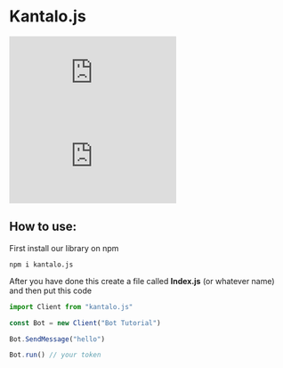 # Kantalo.js

![npm](https://img.shields.io/npm/v/kantalo.js)
![npm](https://img.shields.io/npm/dm/kantalo.js)

## How to use:

First install our library on npm

```shell
npm i kantalo.js
```

After you have done this create a file called **Index.js** (or whatever name) and then put this code

```js
import Client from "kantalo.js"

const Bot = new Client("Bot Tutorial")

Bot.SendMessage("hello")

Bot.run() // your token
```